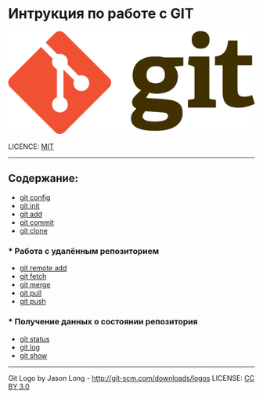 # Интрукция по работе с GIT


![git logo](/assets/1920px-Git-logo.svg.png)


LICENCE: [MIT](/license.md)

---
## Содержание:
* [git config](/git%20config.md)
* [git init](/git%20init.md)
* [git add](/git%20add.md)
* [git commit](/git%20commit.md)
* [git clone](/git%20clone.md)
### * Работа с удалённым репозиторием
  * [git remote add](/git%20remote%20add.md)
  * [git fetch](/git%20fetch.md)
  * [git merge](/git%20merge.md)
  * [git pull](/git%20pull.md)
  * [git push](/git%20push.md)
### * Получение данных о состоянии репозитория
  * [git status](/git%20status.md)
  * [git log](/git%20log.md)
  * [git show](/git%20show.md)
---
Git Logo by Jason Long - http://git-scm.com/downloads/logos
LICENSE: [CC BY 3.0](https://creativecommons.org/licenses/by/3.0/) 